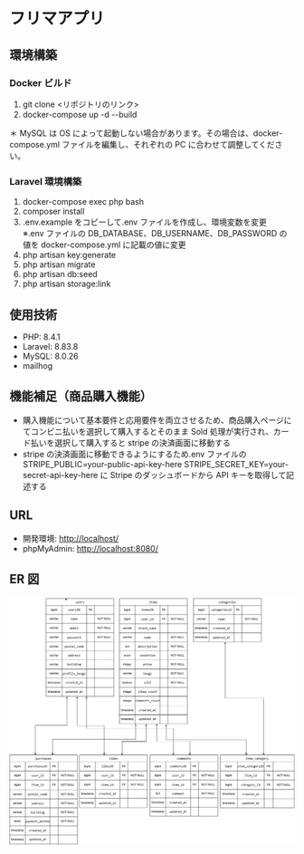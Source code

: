 # フリマアプリ

## 環境構築

### Docker ビルド

1.  git clone <リポジトリのリンク>
2.  docker-compose up -d --build

＊ MySQL は OS によって起動しない場合があります。その場合は、docker-compose.yml ファイルを編集し、それぞれの PC に合わせて調整してください。

### Laravel 環境構築

1.  docker-compose exec php bash
2.  composer install
3.  .env.example をコピーして.env ファイルを作成し、環境変数を変更<br>
    ※.env ファイルの DB_DATABASE、DB_USERNAME、DB_PASSWORD の値を docker-compose.yml に記載の値に変更
4.  php artisan key:generate
5.  php artisan migrate
6.  php artisan db:seed
7.  php artisan storage:link

## 使用技術

-   PHP: 8.4.1
-   Laravel: 8.83.8
-   MySQL: 8.0.26
-   mailhog

## 機能補足（商品購入機能）

-   購入機能について基本要件と応用要件を両立させるため、商品購入ページにてコンビニ払いを選択して購入するとそのまま Sold 処理が実行され、カード払いを選択して購入すると stripe の決済画面に移動する
-   stripe の決済画面に移動できるようにするため.env ファイルの
    STRIPE_PUBLIC=your-public-api-key-here
    STRIPE_SECRET_KEY=your-secret-api-key-here
    に Stripe のダッシュボードから API キーを取得して記述する

## URL

-   開発環境: [http://localhost/](http://localhost/)
-   phpMyAdmin: [http://localhost:8080/](http://localhost:8080/)

## ER 図

![ER Diagram](docs/フリマ模擬案件ER図.png)
